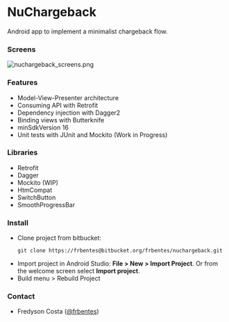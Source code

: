 # NuChargeback #

Android app to implement a minimalist chargeback flow.

### Screens ###

![nuchargeback_screens.png](https://bytebucket.org/frbentes/nuchargeback/raw/318cf7c214ff3a0061e8f519f273c20456878b24/assets/nuchargeback_screens.png?token=9719b2424a5d45754d136455ea10b33ebfbd150b)
 
### Features ###

* Model-View-Presenter architecture
* Consuming API with Retrofit
* Dependency injection with Dagger2
* Binding views with Butterknife
* minSdkVersion 16
* Unit tests with JUnit and Mockito (Work in Progress)

### Libraries ###
* Retrofit
* Dagger
* Mockito (WIP)
* HtmCompat
* SwitchButton
* SmoothProgressBar

### Install ###

* Clone project from bitbucket:
   ```
   git clone https://frbentes@bitbucket.org/frbentes/nuchargeback.git
   ```
* Import project in Android Studio: **File > New > Import Project**. Or from the welcome screen select **Import project**.
* Build menu > Rebuild Project 

### Contact ###

* Fredyson Costa ([@frbentes](https://github.com/frbentes))
